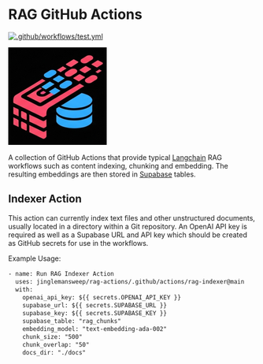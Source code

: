 # RAG GitHub Actions

[![.github/workflows/test.yml](https://github.com/jinglemansweep/rag-actions/actions/workflows/test.yml/badge.svg)](https://github.com/jinglemansweep/rag-actions/actions/workflows/test.yml)

![Logo](./docs/images/logo.png)

A collection of GitHub Actions that provide typical [Langchain](https://www.langchain.com/) RAG workflows such as content indexing, chunking and embedding. The resulting embeddings are then stored in [Supabase](https://supabase.com/) tables.

## Indexer Action

This action can currently index text files and other unstructured documents, usually located in a directory within a Git repository. An OpenAI API key is required as well as a Supabase URL and API key which should be created as GitHub secrets for use in the workflows.

Example Usage:

    - name: Run RAG Indexer Action
      uses: jinglemansweep/rag-actions/.github/actions/rag-indexer@main
      with:
        openai_api_key: ${{ secrets.OPENAI_API_KEY }}
        supabase_url: ${{ secrets.SUPABASE_URL }}
        supabase_key: ${{ secrets.SUPABASE_KEY }}
        supabase_table: "rag_chunks"
        embedding_model: "text-embedding-ada-002"
        chunk_size: "500"
        chunk_overlap: "50"
        docs_dir: "./docs"
